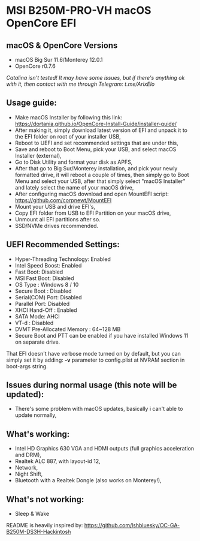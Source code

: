 # MSI B250M-PRO-VH macOS OpenCore EFI 

## macOS & OpenCore Versions
- macOS Big Sur 11.6/Monterey 12.0.1
- OpenCore r0.7.6

*Catalina isn't tested!*
*It may have some issues, but if there's anything ok with it, then contact with me through Telegram: 
t.me/ArixElo*

## Usage guide:
- Make macOS Installer by following this link: https://dortania.github.io/OpenCore-Install-Guide/installer-guide/
- After making it, simply download latest version of EFI and unpack it to the EFI folder on root of your installer USB,
- Reboot to UEFI and set recommended settings that are under this,
- Save and reboot to Boot Menu, pick your USB, and select macOS Installer (external),
- Go to Disk Utility and format your disk as APFS,
- After that go to Big Sur/Monterey installation, and pick your newly formatted drive, it will reboot a couple of times, then simply go to Boot Menu and select your USB, after that simply select "macOS Installer" and lately select the name of your macOS drive,
- After configuring macOS download and open MountEFI script: https://github.com/corpnewt/MountEFI
- Mount your USB and drive EFI's,
- Copy EFI folder from USB to EFI Partition on your macOS drive, 
- Unmount all EFI partitions after so. 
- SSD/NVMe drives recommended.

## UEFI Recommended Settings:
- Hyper-Threading Technology: Enabled
- Intel Speed Boost: Enabled
- Fast Boot: Disabled
- MSI Fast Boot: Disabled
- OS Type : Windows 8 / 10
- Secure Boot : Disabled
- Serial(COM) Port: Disabled
- Parallel Port: Disabled
- XHCI Hand-Off : Enabled
- SATA Mode: AHCI
- VT-d : Disabled
- DVMT Pre-Allocated Memory : 64~128 MB
- Secure Boot and PTT can be enabled if you have installed Windows 11 on separate drive.

That EFI doesn't have verbose mode turned on by default, but you can simply set it by adding:
**-v** parameter to config.plist at NVRAM section in boot-args string.

## Issues during normal usage (this note will be updated):
- There's some problem with macOS updates, basically i can't able to update normally,



## What's working:
- Intel HD Graphics 630 VGA and HDMI outputs (full graphics acceleration and DRM),
- Realtek ALC 887, with layout-id 12,
- Network,
- Night Shift,
- Bluetooth with a Realtek Dongle (also works on Monterey!),

## What's not working:
- Sleep & Wake

README is heavily inspired by: https://github.com/lshbluesky/OC-GA-B250M-DS3H-Hackintosh
